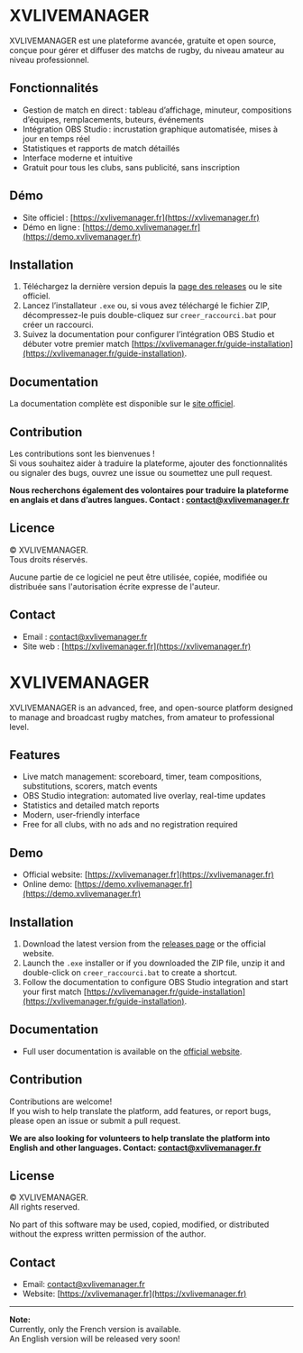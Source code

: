 # XVLIVEMANAGER

XVLIVEMANAGER est une plateforme avancée, gratuite et open source, conçue pour gérer et diffuser des matchs de rugby, du niveau amateur au niveau professionnel.

## Fonctionnalités

- Gestion de match en direct : tableau d’affichage, minuteur, compositions d’équipes, remplacements, buteurs, événements
- Intégration OBS Studio : incrustation graphique automatisée, mises à jour en temps réel
- Statistiques et rapports de match détaillés
- Interface moderne et intuitive
- Gratuit pour tous les clubs, sans publicité, sans inscription

## Démo

- Site officiel : [https://xvlivemanager.fr](https://xvlivemanager.fr)
- Démo en ligne : [https://demo.xvlivemanager.fr](https://demo.xvlivemanager.fr)

## Installation

1. Téléchargez la dernière version depuis la [page des releases](https://github.com/XVRugby/XVLIVEMANAGER/releases) ou le site officiel.
2. Lancez l’installateur `.exe` ou, si vous avez téléchargé le fichier ZIP, décompressez-le puis double-cliquez sur `creer_raccourci.bat` pour créer un raccourci.
3. Suivez la documentation pour configurer l’intégration OBS Studio et débuter votre premier match [https://xvlivemanager.fr/guide-installation](https://xvlivemanager.fr/guide-installation).

## Documentation

La documentation complète est disponible sur le [site officiel](https://xvlivemanager.fr).

## Contribution

Les contributions sont les bienvenues !  
Si vous souhaitez aider à traduire la plateforme, ajouter des fonctionnalités ou signaler des bugs, ouvrez une issue ou soumettez une pull request.

**Nous recherchons également des volontaires pour traduire la plateforme en anglais et dans d’autres langues. Contact : [contact@xvlivemanager.fr](mailto:contact@xvlivemanager.fr)**

## Licence

© XVLIVEMANAGER.  
Tous droits réservés.

Aucune partie de ce logiciel ne peut être utilisée, copiée, modifiée ou distribuée sans l'autorisation écrite expresse de l'auteur.

## Contact

- Email : [contact@xvlivemanager.fr](mailto:contact@xvlivemanager.fr)
- Site web : [https://xvlivemanager.fr](https://xvlivemanager.fr)

# XVLIVEMANAGER

XVLIVEMANAGER is an advanced, free, and open-source platform designed to manage and broadcast rugby matches, from amateur to professional level.

## Features

- Live match management: scoreboard, timer, team compositions, substitutions, scorers, match events
- OBS Studio integration: automated live overlay, real-time updates
- Statistics and detailed match reports
- Modern, user-friendly interface
- Free for all clubs, with no ads and no registration required

## Demo

- Official website: [https://xvlivemanager.fr](https://xvlivemanager.fr)
- Online demo: [https://demo.xvlivemanager.fr](https://demo.xvlivemanager.fr)

## Installation

1. Download the latest version from the [releases page](https://github.com/XVRugby/XVLIVEMANAGER/releases) or the official website.
2. Launch the `.exe` installer or if you downloaded the ZIP file, unzip it and double-click on `creer_raccourci.bat` to create a shortcut.
3. Follow the documentation to configure OBS Studio integration and start your first match [https://xvlivemanager.fr/guide-installation](https://xvlivemanager.fr/guide-installation).

## Documentation

- Full user documentation is available on the [official website](https://xvlivemanager.fr).

## Contribution

Contributions are welcome!  
If you wish to help translate the platform, add features, or report bugs, please open an issue or submit a pull request.

**We are also looking for volunteers to help translate the platform into English and other languages. Contact: contact@xvlivemanager.fr**

## License

© XVLIVEMANAGER.  
All rights reserved.

No part of this software may be used, copied, modified, or distributed without the express written permission of the author.

## Contact

- Email: contact@xvlivemanager.fr
- Website: [https://xvlivemanager.fr](https://xvlivemanager.fr)

---

**Note:**  
Currently, only the French version is available.  
An English version will be released very soon!
